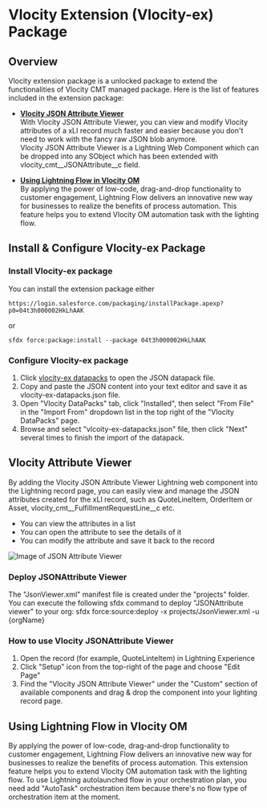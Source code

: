 # Vlocity Extension (Vlocity-ex) Package
## Overview
Vlocity extension package is a unlocked package to extend the functionalities of Vlocity CMT managed package. 
Here is the list of features included in the extension package:
* **[Vlocity JSON Attribute Viewer](#json-attribute-viewer)**  
With Vlocity JSON Attribute Viewer, you can view and modify Vlocity attributes of a xLI record much faster and easier because you don't need to work with the fancy raw JSON blob anymore.  
Vlocity JSON Attribute Viewer is a Lightning Web Component which can be dropped into any SObject which has been extended with vlocity_cmt__JSONAttribute__c field.  

*  **[Using Lightning Flow in Vlocity OM](#flow-in-om)**  
By applying the power of low-code, drag-and-drop functionality to customer engagement, Lightning Flow delivers an innovative new way for businesses to realize the benefits of process automation. This feature helps you to extend Vlocity OM automation task with the lighting flow.

## Install & Configure Vlocity-ex Package
### <a id="install-package"></a>Install Vlocity-ex package
You can install the extension package either
```
https://login.salesforce.com/packaging/installPackage.apexp?p0=04t3h000002HkLhAAK
```
or
```
sfdx force:package:install --package 04t3h000002HkLhAAK
```
### <a id="configure-package"></a> Configure Vlocity-ex package
1. Click [vlocity-ex datapacks](build/Post-installation/Datapacks/vlocity-ex-datapacks.json) to open the JSON datapack file.
2. Copy and paste the JSON content into your text editor and save it as vlocity-ex-datapacks.json file.
3. Open "Vlocity DataPacks" tab, click "Installed", then select "From File" in the "Import From" dropdown list in the top right of the "Vlocity DataPacks" page.
4. Browse and select "vlcoity-ex-datapacks.json" file, then click "Next" several times to finish the import of the datapack.


## <a id="json-attribute-viewer"></a> Vlocity Attribute Viewer
By adding the Vlocity JSON Attribute Viewer Lightning web component into the Lightning record page, you can easily view and manage the JSON attributes created for the xLI record, such as QuoteLineItem, OrderItem or Asset, vlocity_cmt__FulfillmentRequestLine__c etc. 
* You can view the attributes in a list
* You can open the attribute to see the details of it
* You can modify the attribute and save it back to the record

![Image of JSON Attribute Viewer](https://github.com/Soforce/vlocity-ex/blob/master/images/json-viewer.jpg)

### Deploy JSONAttribute Viewer
The "JsonViewer.xml" manifest file is created under the "projects" folder. You can execute the following sfdx command to deploy "JSONAttribute viewer" to your org:
sfdx force:source:deploy -x projects/JsonViewer.xml -u {orgName}

### How to use Vlocity JSONAttribute Viewer
1. Open the record (for example, QuoteLinteItem) in Lightning Experience
2. Click "Setup" icon from the top-right of the page and choose "Edit Page"
3. Find the "Vlocity JSON Attribute Viewer" under the "Custom" section of available components and drag & drop the component into your lighting record page.
## <a id="flow-in-om"></a> Using Lightning Flow in Vlocity OM
By applying the power of low-code, drag-and-drop functionality to customer engagement, Lightning Flow delivers an innovative new way for businesses to realize the benefits of process automation. This extension feature helps you to extend Vlocity OM automation task with the lighting flow.
To use Lightning autolaunched flow in your orchestration plan, you need add "AutoTask" orchestration item because there's no flow type of orchestration item at the moment.  




